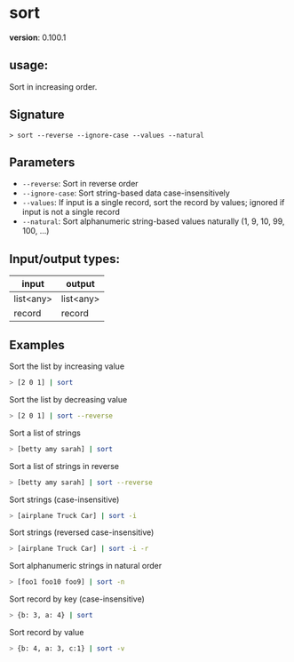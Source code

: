 # sort

**version**: 0.100.1

## **usage**:

Sort in increasing order.

## Signature

`> sort --reverse --ignore-case --values --natural`

## Parameters

- `--reverse`: Sort in reverse order
- `--ignore-case`: Sort string-based data case-insensitively
- `--values`: If input is a single record, sort the record by values; ignored if input is not a single record
- `--natural`: Sort alphanumeric string-based values naturally (1, 9, 10, 99, 100, ...)

## Input/output types:

| input       | output      |
| ----------- | ----------- |
| list\<any\> | list\<any\> |
| record      | record      |

## Examples

Sort the list by increasing value

```bash
> [2 0 1] | sort
```

Sort the list by decreasing value

```bash
> [2 0 1] | sort --reverse
```

Sort a list of strings

```bash
> [betty amy sarah] | sort
```

Sort a list of strings in reverse

```bash
> [betty amy sarah] | sort --reverse
```

Sort strings (case-insensitive)

```bash
> [airplane Truck Car] | sort -i
```

Sort strings (reversed case-insensitive)

```bash
> [airplane Truck Car] | sort -i -r
```

Sort alphanumeric strings in natural order

```bash
> [foo1 foo10 foo9] | sort -n
```

Sort record by key (case-insensitive)

```bash
> {b: 3, a: 4} | sort
```

Sort record by value

```bash
> {b: 4, a: 3, c:1} | sort -v
```
